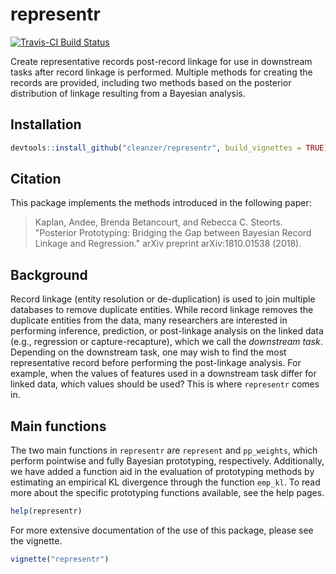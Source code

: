# representr

[![Travis-CI Build Status](https://travis-ci.org/andeek/representr.svg?branch=master)](https://travis-ci.org/andeek/representr)

Create representative records post-record linkage for use in downstream tasks after record linkage is performed. Multiple methods for creating the records are provided, including two methods based on the posterior distribution of linkage resulting from a Bayesian analysis.

## Installation

```r
devtools::install_github("cleanzer/representr", build_vignettes = TRUE)
```

## Citation

This package implements the methods introduced in the following paper:

> Kaplan, Andee, Brenda Betancourt, and Rebecca C. Steorts. "Posterior Prototyping: Bridging the Gap between Bayesian Record Linkage and Regression." arXiv preprint arXiv:1810.01538 (2018).


## Background

Record linkage (entity resolution or de-duplication) is used to join multiple databases to remove duplicate entities. While record linkage removes the duplicate entities from the data, many researchers are interested in performing inference, prediction, or post-linkage analysis on the linked data (e.g., regression or capture-recapture), which we call the *downstream task*. Depending on the downstream task, one may wish to find the most representative record before performing the post-linkage analysis. For example, when the values of features used in a downstream task differ for linked data, which values should be used? This is where `representr` comes in.

## Main functions

The two main functions in `representr` are `represent` and `pp_weights`, which perform pointwise and fully Bayesian prototyping, respectively. Additionally, we have added a function aid in the evaluation of prototyping methods by estimating an empirical KL divergence through the function `emp_kl`. To read more about the specific prototyping functions available, see the help pages.

```r
help(representr)
```

For more extensive documentation of the use of this package, please see the vignette.

```r
vignette("representr")
```


